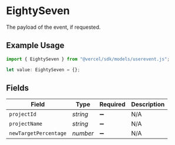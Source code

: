 # EightySeven

The payload of the event, if requested.

## Example Usage

```typescript
import { EightySeven } from "@vercel/sdk/models/userevent.js";

let value: EightySeven = {};
```

## Fields

| Field                 | Type                  | Required              | Description           |
| --------------------- | --------------------- | --------------------- | --------------------- |
| `projectId`           | *string*              | :heavy_minus_sign:    | N/A                   |
| `projectName`         | *string*              | :heavy_minus_sign:    | N/A                   |
| `newTargetPercentage` | *number*              | :heavy_minus_sign:    | N/A                   |